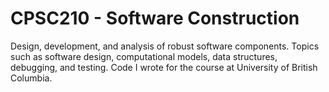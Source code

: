 CPSC210 - Software Construction
===============================

Design, development, and analysis of robust software components. Topics such as software design, computational models, data structures, debugging, and testing. Code I wrote for the course at University of British Columbia.
